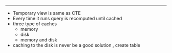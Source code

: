 ___
- Temporary view is same as CTE
- Every time it runs query is recomputed until cached
- three type of caches
	- memory
	- disk
	- memory and disk
- caching to the disk is never be a good solution , create table